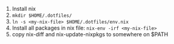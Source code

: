 1. Install nix
2. `mkdir $HOME/.dotfiles/`
3. `ln -s <my-nix-file> $HOME/.dotfiles/env.nix`
4. Install all packages in nix file:
`nix-env -irf <my-nix-file>`
5. copy nix-diff and nix-update-nixpkgs to somewhere on $PATH
